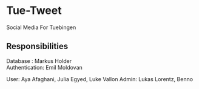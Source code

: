 # Tue-Tweet
Social Media For Tuebingen


## Responsibilities

Database : Markus Holder  
Authentication: Emil Moldovan

User: Aya Afaghani, Julia Egyed, Luke Vallon
Admin: Lukas Lorentz, Benno
